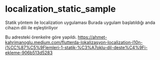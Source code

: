 # localization_static_sample

Statik yöntem ile localization uygulaması
Burada uygulam başlatıldığı anda cihazın dili 
ile eşleştiriliyor

Bu adresteki örenkelre göre yapıldı.
https://ahmet-kahrimanoglu.medium.com/flutterda-lokalizasyon-localization-l10n-i%CC%87%C5%9Flemleri-1-statik-%C3%A7oklu-dil-deste%C4%9Fi-ekleme-906b513d5283

